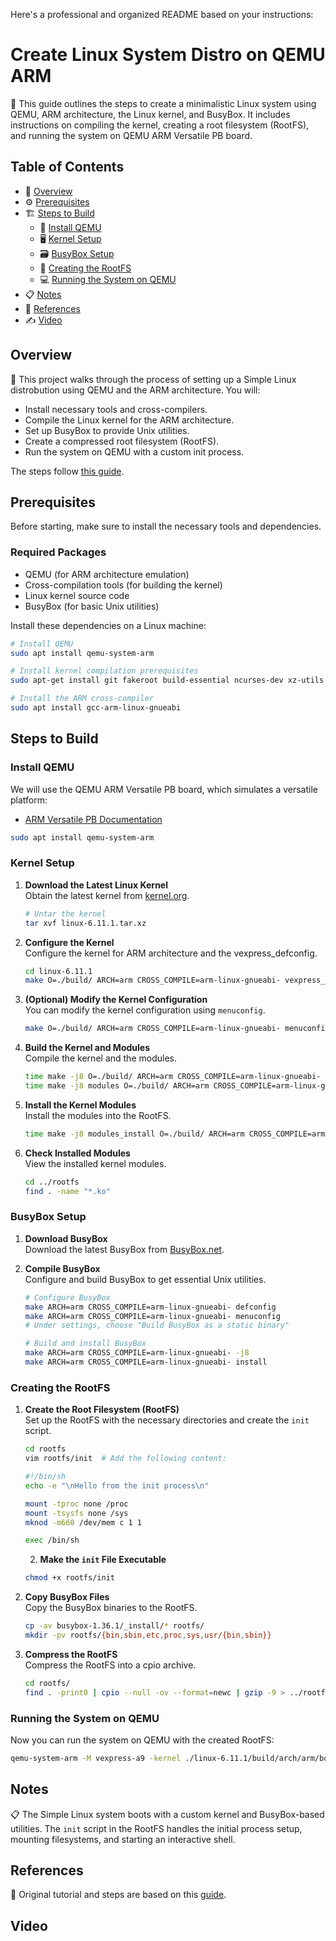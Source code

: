 Here's a professional and organized README based on your instructions:

# Create Linux System Distro on QEMU ARM

🔧 This guide outlines the steps to create a minimalistic Linux system using QEMU, ARM architecture, the Linux kernel, and BusyBox. It includes instructions on compiling the kernel, creating a root filesystem (RootFS), and running the system on QEMU ARM Versatile PB board.

## Table of Contents

- 📜 [Overview](#overview)
- ⚙️ [Prerequisites](#prerequisites)
- 🏗️ [Steps to Build](#steps-to-build)
  - 🐧 [Install QEMU](#install-qemu)
  - 🖥️ [Kernel Setup](#kernel-setup)
  - 🗃️ [BusyBox Setup](#busybox-setup)
  - 📂 [Creating the RootFS](#creating-the-rootfs)
  - 💻 [Running the System on QEMU](#running-the-system-on-qemu)
- 📋 [Notes](#notes)
- 🎥 [References](#references)
- ✍️ [Video](#Video)

## Overview

📁 This project walks through the process of setting up a Simple Linux distrobution using QEMU and the ARM architecture. You will:
- Install necessary tools and cross-compilers.
- Compile the Linux kernel for the ARM architecture.
- Set up BusyBox to provide Unix utilities.
- Create a compressed root filesystem (RootFS).
- Run the system on QEMU with a custom init process.

The steps follow [this guide](https://lukaszgemborowski.github.io/articles/minimalistic-linux-system-on-qemu-arm.html).

## Prerequisites

Before starting, make sure to install the necessary tools and dependencies.

### Required Packages
- QEMU (for ARM architecture emulation)
- Cross-compilation tools (for building the kernel)
- Linux kernel source code
- BusyBox (for basic Unix utilities)

Install these dependencies on a Linux machine:

```bash
# Install QEMU
sudo apt install qemu-system-arm

# Install kernel compilation prerequisites
sudo apt-get install git fakeroot build-essential ncurses-dev xz-utils libssl-dev bc flex libelf-dev bison

# Install the ARM cross-compiler
sudo apt install gcc-arm-linux-gnueabi
```

## Steps to Build

### Install QEMU

We will use the QEMU ARM Versatile PB board, which simulates a versatile platform:
- [ARM Versatile PB Documentation](https://www.qemu.org/docs/master/system/arm/versatile.html)

```bash
sudo apt install qemu-system-arm
```

### Kernel Setup

1. **Download the Latest Linux Kernel**  
   Obtain the latest kernel from [kernel.org](https://www.kernel.org/).

   ```bash
   # Untar the kernel
   tar xvf linux-6.11.1.tar.xz 
   ```

2. **Configure the Kernel**  
   Configure the kernel for ARM architecture and the vexpress_defconfig.

   ```bash
   cd linux-6.11.1
   make O=./build/ ARCH=arm CROSS_COMPILE=arm-linux-gnueabi- vexpress_defconfig
   ```

3. **(Optional) Modify the Kernel Configuration**  
   You can modify the kernel configuration using `menuconfig`.

   ```bash
   make O=./build/ ARCH=arm CROSS_COMPILE=arm-linux-gnueabi- menuconfig
   ```

4. **Build the Kernel and Modules**  
   Compile the kernel and the modules.

   ```bash
   time make -j8 O=./build/ ARCH=arm CROSS_COMPILE=arm-linux-gnueabi-
   time make -j8 modules O=./build/ ARCH=arm CROSS_COMPILE=arm-linux-gnueabi-
   ```

5. **Install the Kernel Modules**  
   Install the modules into the RootFS.

   ```bash
   time make -j8 modules_install O=./build/ ARCH=arm CROSS_COMPILE=arm-linux-gnueabi- INSTALL_MOD_PATH=../rootfs
   ```

6. **Check Installed Modules**  
   View the installed kernel modules.

   ```bash
   cd ../rootfs
   find . -name "*.ko"
   ```

### BusyBox Setup

1. **Download BusyBox**  
   Download the latest BusyBox from [BusyBox.net](https://busybox.net/).

2. **Compile BusyBox**  
   Configure and build BusyBox to get essential Unix utilities.

   ```bash
   # Configure BusyBox
   make ARCH=arm CROSS_COMPILE=arm-linux-gnueabi- defconfig
   make ARCH=arm CROSS_COMPILE=arm-linux-gnueabi- menuconfig
   # Under settings, choose "Build BusyBox as a static binary"
   
   # Build and install BusyBox
   make ARCH=arm CROSS_COMPILE=arm-linux-gnueabi- -j8
   make ARCH=arm CROSS_COMPILE=arm-linux-gnueabi- install
   ```

### Creating the RootFS

1. **Create the Root Filesystem (RootFS)**  
   Set up the RootFS with the necessary directories and create the `init` script.

   ```bash
   cd rootfs
   vim rootfs/init  # Add the following content:
   ```

   ```sh
   #!/bin/sh
   echo -e "\nHello from the init process\n"
   
   mount -tproc none /proc
   mount -tsysfs none /sys
   mknod -m660 /dev/mem c 1 1

   exec /bin/sh
   ```

   2. **Make the `init` File Executable**  
   ```bash
   chmod +x rootfs/init
   ```

3. **Copy BusyBox Files**  
   Copy the BusyBox binaries to the RootFS.

   ```bash
   cp -av busybox-1.36.1/_install/* rootfs/
   mkdir -pv rootfs/{bin,sbin,etc,proc,sys,usr/{bin,sbin}}
   ```

4. **Compress the RootFS**  
   Compress the RootFS into a cpio archive.

   ```bash
   cd rootfs/
   find . -print0 | cpio --null -ov --format=newc | gzip -9 > ../rootfs.cpio.gz
   ```

### Running the System on QEMU

Now you can run the system on QEMU with the created RootFS:

```bash
qemu-system-arm -M vexpress-a9 -kernel ./linux-6.11.1/build/arch/arm/boot/zImage -dtb ./linux-6.11.1/build/arch/arm/boot/dts/vexpress-v2p-ca9.dtb -initrd ./rootfs.cpio.gz -serial stdio -append "root=/dev/mem serial=ttyAMA0"
```

## Notes

📋 The Simple Linux system boots with a custom kernel and BusyBox-based utilities. The `init` script in the RootFS handles the initial process setup, mounting filesystems, and starting an interactive shell.



## References

🎥 Original tutorial and steps are based on this [guide](https://lukaszgemborowski.github.io/articles/minimalistic-linux-system-on-qemu-arm.html).


## Video
##
